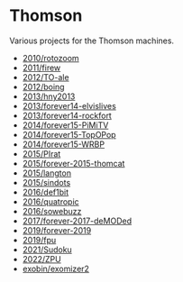 # Thomson
Various projects for the Thomson machines.

<!--
for i in */*; do test -d "$i" && git ls-files --error-unmatch "$i" >/dev/null 2>&1 && echo "* [$i]($i)"; done
-->

* [2010/rotozoom](2010/rotozoom)
* [2011/firew](2011/firew)
* [2012/TO-ale](2012/TO-ale)
* [2012/boing](2012/boing)
* [2013/hny2013](2013/hny2013)
* [2013/forever14-elvislives](2013/forever14-elvislives)
* [2013/forever14-rockfort](2013/forever14-rockfort)
* [2014/forever15-PiMiTV](2014/forever15-PiMiTV)
* [2014/forever15-TopOPop](2014/forever15-TopOPop)
* [2014/forever15-WRBP](2014/forever15-WRBP)
* [2015/PIrat](2015/PIrat)
* [2015/forever-2015-thomcat](2015/forever-2015-thomcat)
* [2015/langton](2015/langton)
* [2015/sindots](2015/sindots)
* [2016/def1bit](2016/def1bit)
* [2016/quatropic](2016/quatropic)
* [2016/sowebuzz](2016/sowebuzz)
* [2017/forever-2017-deMODed](2017/forever-2017-deMODed)
* [2019/forever-2019](2019/forever-2019)
* [2019/fpu](2019/fpu)
* [2021/Sudoku](2021/Sudoku)
* [2022/ZPU](2022/ZPU)
* [exobin/exomizer2](exobin/exomizer2)

